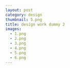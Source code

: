 ```yaml
---
layout: post
category: design
thumbnail: 5.png
title: design work dummy 2
images:
  - 1.png
  - 2.png
  - 3.png
  - 4.png
  - 5.png
  - 6.png
---
```

